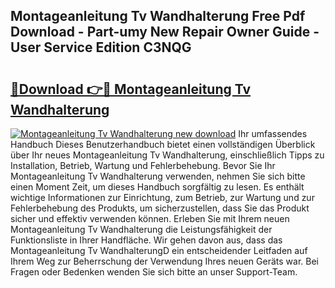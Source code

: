 ## Montageanleitung Tv Wandhalterung Free Pdf Download - Part-umy New Repair Owner Guide - User Service Edition C3NQG

# <h2><a href="http://df7e5h.blite.top/?on=Montageanleitung+Tv+Wandhalterung">🔗Download 👉🔴 Montageanleitung Tv Wandhalterung</a></h2>

[![Montageanleitung Tv Wandhalterung new download](https://i.imgur.com/lujVjoI.png)](http://df7e5h.blite.top/?on=Montageanleitung+Tv+Wandhalterung)
Ihr umfassendes Handbuch Dieses Benutzerhandbuch bietet einen vollständigen Überblick über Ihr neues Montageanleitung Tv Wandhalterung, einschließlich Tipps zu Installation, Betrieb, Wartung und Fehlerbehebung. Bevor Sie Ihr Montageanleitung Tv Wandhalterung verwenden, nehmen Sie sich bitte einen Moment Zeit, um dieses Handbuch sorgfältig zu lesen. Es enthält wichtige Informationen zur Einrichtung, zum Betrieb, zur Wartung und zur Fehlerbehebung des Produkts, um sicherzustellen, dass Sie das Produkt sicher und effektiv verwenden können. Erleben Sie mit Ihrem neuen Montageanleitung Tv Wandhalterung die Leistungsfähigkeit der Funktionsliste in Ihrer Handfläche. Wir gehen davon aus, dass das Montageanleitung Tv WandhalterungD ein entscheidender Leitfaden auf Ihrem Weg zur Beherrschung der Verwendung Ihres neuen Geräts war. Bei Fragen oder Bedenken wenden Sie sich bitte an unser Support-Team.
